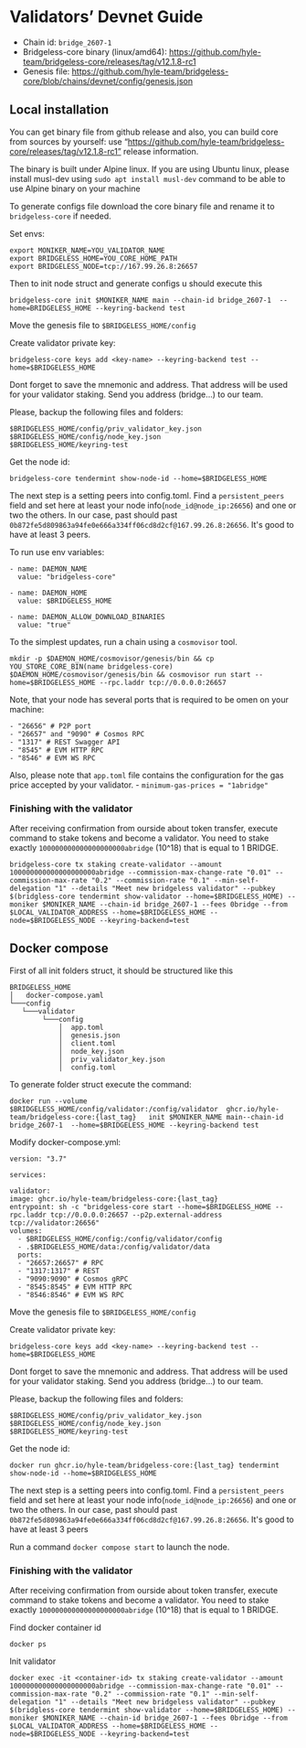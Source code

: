 # Validators’ Devnet Guide

* Chain id: `bridge_2607-1`
* Bridgeless-core binary (linux/amd64): https://github.com/hyle-team/bridgeless-core/releases/tag/v12.1.8-rc1
* Genesis file: https://github.com/hyle-team/bridgeless-core/blob/chains/devnet/config/genesis.json

## Local installation

You can get binary file from github release and also, you can build core from sources by yourself:
use “https://github.com/hyle-team/bridgeless-core/releases/tag/v12.1.8-rc1” release information.

The binary is built under Alpine linux. If you are using Ubuntu linux, please install musl-dev
using `sudo apt install musl-dev` command to be able to use Alpine binary on your machine

To generate configs file download the core binary file and rename it to `bridgeless-core` if needed.

Set envs:

    export MONIKER_NAME=YOU_VALIDATOR_NAME
    export BRIDGELESS_HOME=YOU_CORE_HOME_PATH
    export BRIDGELESS_NODE=tcp://167.99.26.8:26657

Then to init node struct and generate configs u should execute this

    bridgeless-core init $MONIKER_NAME main --chain-id bridge_2607-1  --home=BRIDGELESS_HOME --keyring-backend test

Move the genesis file to `$BRIDGELESS_HOME/config`

Create validator private key:

    bridgeless-core keys add <key-name> --keyring-backend test --home=$BRIDGELESS_HOME

Dont forget to save the mnemonic and address. That address will be used for your validator staking.
Send you address (bridge…) to our team.

Please, backup the following files and folders:

    $BRIDGELESS_HOME/config/priv_validator_key.json
    $BRIDGELESS_HOME/config/node_key.json
    $BRIDGELESS_HOME/keyring-test

Get the node id:

    bridgeless-core tendermint show-node-id --home=$BRIDGELESS_HOME

The next step is a setting peers into config.toml. Find a `persistent_peers` field and set here at least your node
info(`node_id@node_ip:26656`) and one or two the others.
In our case, past should past `0b872fe5d809863a94fe0e666a334ff06cd8d2cf@167.99.26.8:26656`. It's good to have at least 3
peers.

To run use env variables:

    - name: DAEMON_NAME
      value: "bridgeless-core"

    - name: DAEMON_HOME
      value: $BRIDGELESS_HOME

    - name: DAEMON_ALLOW_DOWNLOAD_BINARIES
      value: "true"

To the simplest updates, run a chain using a `cosmovisor` tool.

    mkdir -p $DAEMON_HOME/cosmovisor/genesis/bin && cp YOU_STORE_CORE_BIN(name bridgeless-core) $DAEMON_HOME/cosmovisor/genesis/bin && cosmovisor run start --home=$BRIDGELESS_HOME --rpc.laddr tcp://0.0.0.0:26657


Note, that your node has several ports that is required to be omen on your machine:

    - "26656" # P2P port
    - "26657" and "9090" # Cosmos RPC
    - "1317" # REST Swagger API
    - "8545" # EVM HTTP RPC
    - "8546" # EVM WS RPC

Also, please note that `app.toml` file contains the configuration for the gas price accepted by your validator. 
    - `minimum-gas-prices = "1abridge"`

### Finishing with the validator

After receiving confirmation from ourside about token transfer, execute command to stake tokens
and become a validator. You need to stake exactly `100000000000000000000abridge` (10^18) that is equal to 1 BRIDGE.

    bridgeless-core tx staking create-validator --amount 100000000000000000000abridge --commission-max-change-rate "0.01" --commission-max-rate "0.2" --commission-rate "0.1" --min-self-delegation "1" --details "Meet new bridgeless validator" --pubkey $(bridgless-core tendermint show-validator --home=$BRIDGELESS_HOME) --moniker $MONIKER_NAME --chain-id bridge_2607-1 --fees 0bridge --from $LOCAL_VALIDATOR_ADDRESS --home=$BRIDGELESS_HOME --node=$BRIDGELESS_NODE --keyring-backend=test


## Docker compose

First of all init folders struct, it should be structured like this

```
BRIDGELESS_HOME
│   docker-compose.yaml
└───config
   └───validator
        └───config
            │  app.toml     
            │  genesis.json     
            │  client.toml
            │  node_key.json
            │  priv_validator_key.json
            │  config.toml

```

To generate folder struct execute the command:

    docker run --volume $BRIDGELESS_HOME/config/validator:/config/validator  ghcr.io/hyle-team/bridgeless-core:{last_tag}   init $MONIKER_NAME main--chain-id bridge_2607-1  --home=$BRIDGELESS_HOME --keyring-backend test

Modify docker-compose.yml:

    version: "3.7"

    services:
    
    validator:
    image: ghcr.io/hyle-team/bridgeless-core:{last_tag}
    entrypoint: sh -c "bridgeless-core start --home=$BRIDGELESS_HOME --rpc.laddr tcp://0.0.0.0:26657 --p2p.external-address tcp://validator:26656"
    volumes:
      - $BRIDGELESS_HOME/config:/config/validator/config
      - .$BRIDGELESS_HOME/data:/config/validator/data
      ports:
      - "26657:26657" # RPC
      - "1317:1317" # REST
      - "9090:9090" # Cosmos gRPC
      - "8545:8545" # EVM HTTP RPC
      - "8546:8546" # EVM WS RPC

Move the genesis file to `$BRIDGELESS_HOME/config`

Create validator private key:

    bridgeless-core keys add <key-name> --keyring-backend test --home=$BRIDGELESS_HOME

Dont forget to save the mnemonic and address. That address will be used for your validator staking.
Send you address (bridge…) to our team.

Please, backup the following files and folders:

    $BRIDGELESS_HOME/config/priv_validator_key.json
    $BRIDGELESS_HOME/config/node_key.json
    $BRIDGELESS_HOME/keyring-test

Get the node id:

    docker run ghcr.io/hyle-team/bridgeless-core:{last_tag} tendermint show-node-id --home=$BRIDGELESS_HOME

The next step is a setting peers into config.toml. Find a `persistent_peers` field and set here at least your node
info(`node_id@node_ip:26656`) and one or two the others.
In our case, past should past `0b872fe5d809863a94fe0e666a334ff06cd8d2cf@167.99.26.8:26656`. It's good to have at least 3
peers

Run a command `docker compose start` to launch the node.

### Finishing with the validator

After receiving confirmation from ourside about token transfer, execute command to stake tokens
and become a validator. You need to stake exactly `100000000000000000000abridge` (10^18) that is equal to 1 BRIDGE.

Find docker container id

    docker ps

Init validator

    docker exec -it <container-id> tx staking create-validator --amount 100000000000000000000abridge --commission-max-change-rate "0.01" --commission-max-rate "0.2" --commission-rate "0.1" --min-self-delegation "1" --details "Meet new bridgeless validator" --pubkey $(bridgless-core tendermint show-validator --home=$BRIDGELESS_HOME) --moniker $MONIKER_NAME --chain-id bridge_2607-1 --fees 0bridge --from $LOCAL_VALIDATOR_ADDRESS --home=$BRIDGELESS_HOME --node=$BRIDGELESS_NODE --keyring-backend=test
